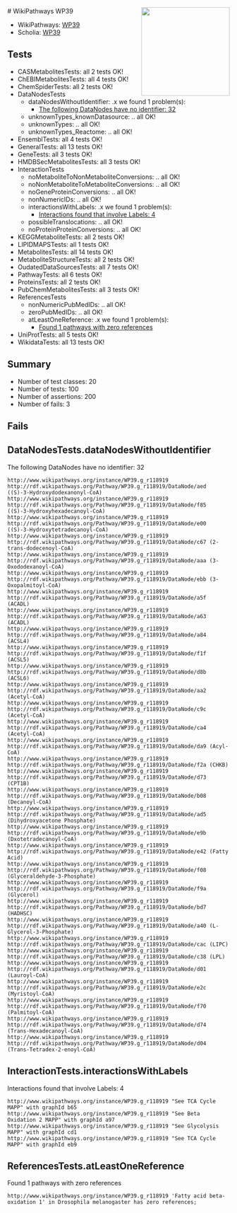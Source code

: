 <img style="float: right; width: 200px" src="https://upload.wikimedia.org/wikipedia/commons/thumb/8/83/Wplogo_with_text_500.png/640px-Wplogo_with_text_500.png" />
# WikiPathways WP39

* WikiPathways: [WP39](https://new.wikipathways.org/pathways/WP39)
* Scholia: [WP39](https://scholia.toolforge.org/wikipathways/WP39)
## Tests
* CASMetabolitesTests: all 2 tests OK!
* ChEBIMetabolitesTests: all 4 tests OK!
* ChemSpiderTests: all 2 tests OK!
* DataNodesTests
    * dataNodesWithoutIdentifier: .x we found 1 problem(s):
        * [The following DataNodes have no identifier: 32](#8792c4d0)
    * unknownTypes_knownDatasource: .. all OK!
    * unknownTypes: .. all OK!
    * unknownTypes_Reactome: .. all OK!
* EnsemblTests: all 4 tests OK!
* GeneralTests: all 13 tests OK!
* GeneTests: all 3 tests OK!
* HMDBSecMetabolitesTests: all 3 tests OK!
* InteractionTests
    * noMetaboliteToNonMetaboliteConversions: .. all OK!
    * noNonMetaboliteToMetaboliteConversions: .. all OK!
    * noGeneProteinConversions: .. all OK!
    * nonNumericIDs: .. all OK!
    * interactionsWithLabels: .x we found 1 problem(s):
        * [Interactions found that involve Labels: 4](#630d267b)
    * possibleTranslocations: .. all OK!
    * noProteinProteinConversions: .. all OK!
* KEGGMetaboliteTests: all 2 tests OK!
* LIPIDMAPSTests: all 1 tests OK!
* MetabolitesTests: all 14 tests OK!
* MetaboliteStructureTests: all 2 tests OK!
* OudatedDataSourcesTests: all 7 tests OK!
* PathwayTests: all 6 tests OK!
* ProteinsTests: all 2 tests OK!
* PubChemMetabolitesTests: all 3 tests OK!
* ReferencesTests
    * nonNumericPubMedIDs: .. all OK!
    * zeroPubMedIDs: .. all OK!
    * atLeastOneReference: .x we found 1 problem(s):
        * [Found 1 pathways with zero references](#35eb778e)
* UniProtTests: all 5 tests OK!
* WikidataTests: all 13 tests OK!


## Summary

* Number of test classes: 20
* Number of tests: 100
* Number of assertions: 200
* Number of fails: 3

## Fails

<a name="8792c4d0" />

## DataNodesTests.dataNodesWithoutIdentifier

The following DataNodes have no identifier: 32
```
http://www.wikipathways.org/instance/WP39.g_r118919 http://rdf.wikipathways.org/Pathway/WP39.g_r118919/DataNode/aed ((S)-3-Hydroxydodexanonyl-CoA)
http://www.wikipathways.org/instance/WP39.g_r118919 http://rdf.wikipathways.org/Pathway/WP39.g_r118919/DataNode/f85 ((S)-3-Hydroxyhexadecanoyl-CoA)
http://www.wikipathways.org/instance/WP39.g_r118919 http://rdf.wikipathways.org/Pathway/WP39.g_r118919/DataNode/e00 ((S)-3-Hydroxytetradecanoyl-CoA)
http://www.wikipathways.org/instance/WP39.g_r118919 http://rdf.wikipathways.org/Pathway/WP39.g_r118919/DataNode/c67 (2-trans-dodecenoyl-CoA)
http://www.wikipathways.org/instance/WP39.g_r118919 http://rdf.wikipathways.org/Pathway/WP39.g_r118919/DataNode/aaa (3-Oxododexanoyl-CoA)
http://www.wikipathways.org/instance/WP39.g_r118919 http://rdf.wikipathways.org/Pathway/WP39.g_r118919/DataNode/ebb (3-Oxopalmitoyl-CoA)
http://www.wikipathways.org/instance/WP39.g_r118919 http://rdf.wikipathways.org/Pathway/WP39.g_r118919/DataNode/a5f (ACADL)
http://www.wikipathways.org/instance/WP39.g_r118919 http://rdf.wikipathways.org/Pathway/WP39.g_r118919/DataNode/a63 (ACADL)
http://www.wikipathways.org/instance/WP39.g_r118919 http://rdf.wikipathways.org/Pathway/WP39.g_r118919/DataNode/a84 (ACSL4)
http://www.wikipathways.org/instance/WP39.g_r118919 http://rdf.wikipathways.org/Pathway/WP39.g_r118919/DataNode/f1f (ACSL5)
http://www.wikipathways.org/instance/WP39.g_r118919 http://rdf.wikipathways.org/Pathway/WP39.g_r118919/DataNode/d8b (ACSL6)
http://www.wikipathways.org/instance/WP39.g_r118919 http://rdf.wikipathways.org/Pathway/WP39.g_r118919/DataNode/aa2 (Acetyl-CoA)
http://www.wikipathways.org/instance/WP39.g_r118919 http://rdf.wikipathways.org/Pathway/WP39.g_r118919/DataNode/c9c (Acetyl-CoA)
http://www.wikipathways.org/instance/WP39.g_r118919 http://rdf.wikipathways.org/Pathway/WP39.g_r118919/DataNode/ca4 (Acetyl-CoA)
http://www.wikipathways.org/instance/WP39.g_r118919 http://rdf.wikipathways.org/Pathway/WP39.g_r118919/DataNode/da9 (Acyl-CoA)
http://www.wikipathways.org/instance/WP39.g_r118919 http://rdf.wikipathways.org/Pathway/WP39.g_r118919/DataNode/f2a (CHKB)
http://www.wikipathways.org/instance/WP39.g_r118919 http://rdf.wikipathways.org/Pathway/WP39.g_r118919/DataNode/d73 (CPT1B)
http://www.wikipathways.org/instance/WP39.g_r118919 http://rdf.wikipathways.org/Pathway/WP39.g_r118919/DataNode/b08 (Decanoyl-CoA)
http://www.wikipathways.org/instance/WP39.g_r118919 http://rdf.wikipathways.org/Pathway/WP39.g_r118919/DataNode/ad5 (Dihydroxyacetone Phosphate)
http://www.wikipathways.org/instance/WP39.g_r118919 http://rdf.wikipathways.org/Pathway/WP39.g_r118919/DataNode/e9b (Dxotetradecanoyl-CoA)
http://www.wikipathways.org/instance/WP39.g_r118919 http://rdf.wikipathways.org/Pathway/WP39.g_r118919/DataNode/e42 (Fatty Acid)
http://www.wikipathways.org/instance/WP39.g_r118919 http://rdf.wikipathways.org/Pathway/WP39.g_r118919/DataNode/f08 (Glyceraldehyde-3-Phosphate)
http://www.wikipathways.org/instance/WP39.g_r118919 http://rdf.wikipathways.org/Pathway/WP39.g_r118919/DataNode/f9a (Glycerol)
http://www.wikipathways.org/instance/WP39.g_r118919 http://rdf.wikipathways.org/Pathway/WP39.g_r118919/DataNode/bd7 (HADHSC)
http://www.wikipathways.org/instance/WP39.g_r118919 http://rdf.wikipathways.org/Pathway/WP39.g_r118919/DataNode/a40 (L-Glycerol-3-Phosphate)
http://www.wikipathways.org/instance/WP39.g_r118919 http://rdf.wikipathways.org/Pathway/WP39.g_r118919/DataNode/cac (LIPC)
http://www.wikipathways.org/instance/WP39.g_r118919 http://rdf.wikipathways.org/Pathway/WP39.g_r118919/DataNode/c38 (LPL)
http://www.wikipathways.org/instance/WP39.g_r118919 http://rdf.wikipathways.org/Pathway/WP39.g_r118919/DataNode/d01 (Lauroyl-CoA)
http://www.wikipathways.org/instance/WP39.g_r118919 http://rdf.wikipathways.org/Pathway/WP39.g_r118919/DataNode/e2c (Myristoyl-CoA)
http://www.wikipathways.org/instance/WP39.g_r118919 http://rdf.wikipathways.org/Pathway/WP39.g_r118919/DataNode/f70 (Palmitoyl-CoA)
http://www.wikipathways.org/instance/WP39.g_r118919 http://rdf.wikipathways.org/Pathway/WP39.g_r118919/DataNode/d74 (Trans-Hexadecanoyl-CoA)
http://www.wikipathways.org/instance/WP39.g_r118919 http://rdf.wikipathways.org/Pathway/WP39.g_r118919/DataNode/d04 (Trans-Tetradex-2-enoyl-CoA)
```

<a name="630d267b" />

## InteractionTests.interactionsWithLabels

Interactions found that involve Labels: 4
```
http://www.wikipathways.org/instance/WP39.g_r118919 "See TCA Cycle MAPP" with graphId b65
http://www.wikipathways.org/instance/WP39.g_r118919 "See Beta Oxidation 2 MAPP" with graphId a97
http://www.wikipathways.org/instance/WP39.g_r118919 "See Glycolysis MAPP" with graphId cd1
http://www.wikipathways.org/instance/WP39.g_r118919 "See TCA Cycle MAPP" with graphId eb9
```

<a name="35eb778e" />

## ReferencesTests.atLeastOneReference

Found 1 pathways with zero references
```
http://www.wikipathways.org/instance/WP39.g_r118919 'Fatty acid beta-oxidation 1' in Drosophila melanogaster has zero references; 
```

